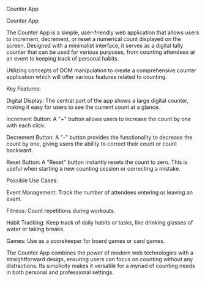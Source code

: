 Counter App

Counter App

The Counter App is a simple, user-friendly web application that allows users to increment, decrement, or reset a numerical count displayed on the screen. Designed with a minimalist interface, it serves as a digital tally counter that can be used for various purposes, from counting attendees at an event to keeping track of personal habits.

Utilizing concepts of DOM manipulation to create a comprehensive counter application which will offer various features related to counting.


Key Features:

Digital Display: The central part of the app shows a large digital counter, making it easy for users to see the current count at a glance.

Increment Button: A "+" button allows users to increase the count by one with each click.

Decrement Button: A "-" button provides the functionality to decrease the count by one, giving users the ability to correct their count or count backward.

Reset Button: A "Reset" button instantly resets the count to zero. This is useful when starting a new counting session or correcting a mistake.

Possible Use Cases:

Event Management: Track the number of attendees entering or leaving an event.

Fitness: Count repetitions during workouts.

Habit Tracking: Keep track of daily habits or tasks, like drinking glasses of water or taking breaks.

Games: Use as a scorekeeper for board games or card games.

The Counter App combines the power of modern web technologies with a straightforward design, ensuring users can focus on counting without any distractions. Its simplicity makes it versatile for a myriad of counting needs in both personal and professional settings.
